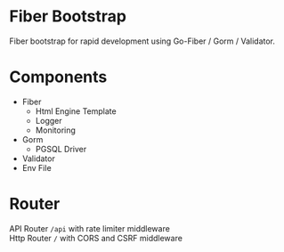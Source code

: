 # Fiber Bootstrap
Fiber bootstrap for rapid development using Go-Fiber / Gorm / Validator.

# Components
* Fiber
  * Html Engine Template
  * Logger
  * Monitoring
* Gorm
  * PGSQL Driver
* Validator  
* Env File

# Router 
API Router `/api` with rate limiter middleware  
Http Router `/` with CORS and CSRF middleware  


